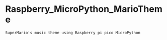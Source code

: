 # Raspberry_MicroPython_MarioTheme
    SuperMario's music theme using Raspberry pi pico MicroPython
